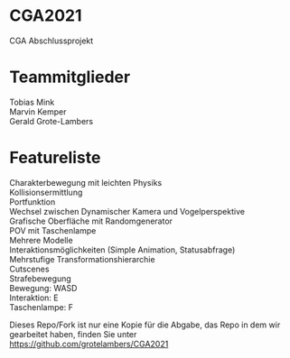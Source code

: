 # CGA2021
CGA Abschlussprojekt

# Teammitglieder
Tobias Mink<br>
Marvin Kemper<br>
Gerald Grote-Lambers

# Featureliste
Charakterbewegung mit leichten Physiks<br>
Kollisionsermittlung<br>
Portfunktion<br>
Wechsel zwischen Dynamischer Kamera und Vogelperspektive<br>
Grafische Oberfläche mit Randomgenerator<br>
POV mit Taschenlampe<br>
Mehrere Modelle<br>
Interaktionsmöglichkeiten (Simple Animation, Statusabfrage)<br>
Mehrstufige Transformationshierarchie<br>
Cutscenes<br>
Strafebewegung<br>
Bewegung: WASD <br>
Interaktion: E <br>
Taschenlampe: F <br>

Dieses Repo/Fork ist nur eine Kopie für die Abgabe, das Repo in dem wir gearbeitet haben, finden Sie unter
https://github.com/grotelambers/CGA2021
